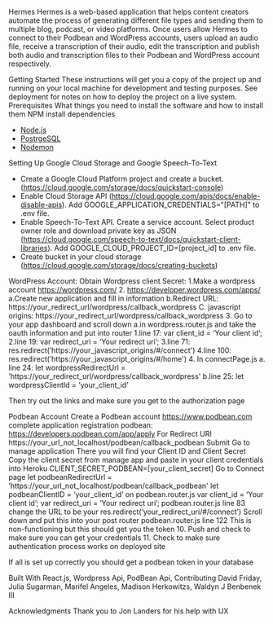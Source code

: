 Hermes
Hermes is a web-based application that helps content creators automate the process of generating different file types and sending them to multiple blog, podcast, or video platforms.
Once users allow Hermes to connect to their Podbean and WordPress accounts, users upload an audio file, receive a transcription of their audio, edit the transcription and publish both audio and transcription files to their Podbean and WordPress account respectively. 
 
Getting Started
These instructions will get you a copy of the project up and running on your local machine for development and testing purposes. See deployment for notes on how to deploy the project on a live system.
Prerequisites
What things you need to install the software and how to install them
NPM install dependencies
- [Node.js](https://nodejs.org/en/)
- [PostrgeSQL](https://www.postgresql.org/)
- [Nodemon](https://nodemon.io/)

Setting Up Google Cloud Storage and Google Speech-To-Text
- Create a Google Cloud Platform project and create a bucket. (https://cloud.google.com/storage/docs/quickstart-console)
- Enable Cloud Storage API (https://cloud.google.com/apis/docs/enable-disable-apis).  Add GOOGLE_APPLICATION_CREDENTIALS="[PATH]" to .env file.
- Enable Speech-To-Text API. Create a service account. Select product owner role and download private key as JSON (https://cloud.google.com/speech-to-text/docs/quickstart-client-libraries). Add GOOGLE_CLOUD_PROJECT_ID=[project_id] to .env file.
- Create bucket in your cloud storage (https://cloud.google.com/storage/docs/creating-buckets)


WordPress Account: 
Obtain Wordpress client Secret: 
1.Make a wordpress account
https://wordpress.com/
2. https://developer.wordpress.com/apps/
	a.Create new application and fill in information
	b.Redirect URL: https://your_redirect_url/wordpress/callback_wordpress
      C. javascript origins: https://your_redirect_url/wordpress/callback_wordpress
3. Go to your app dashboard and scroll down
	a.in wordpress.router.js and take the oauth information and put into router
		1.line 17: var client_id = ‘Your client id’;
2.line 19: var redirect_uri = ‘Your redirect uri’;
3.line 71: res.redirect(’https://your_javascript_origins/#/connect')
4.line 100: res.redirect(’https://your_javascript_origins/#/home')
4. In connectPage.js
a. line 24: let wordpressRedirectUrl =       ’https://your_redirect_url/wordpress/callback_wordpress'
b.line 25: let wordpressClientId = ‘your_client_id’

Then try out the links and make sure you get to the authorization page

Podbean Account
Create a Podbean account
https://www.podbean.com
complete application registration
podbean: https://developers.podbean.com/app/apply
For Redirect URI
https://your_url_not_localhost/podbean/callback_podbean
Submit
Go to manage application
There you will find your Client ID and Client Secret
Copy the client secret from manage app and paste in your client credentials into Heroku CLIENT_SECRET_PODBEAN=[your_client_secret]
Go to Connect page 
let podbeanRedirectUrl = ’https://your_url_not_localhost/podbean/callback_podbean'
let podbeanClientID = ‘your_client_id’
on podbean.router.js
var client_id = ‘Your client id’;
var redirect_uri = ‘Your redirect uri’;
podbean.router.js line 83 change the URL to be your
res.redirect(‘your_redirect_uri/#/connect’)
Scroll down and put this into your post router
podbean.router.js line 122
This is non-functioning but this should get you the token
   10. Push and check to make sure you can get your credentials
   11. Check to make sure authentication process works on deployed site

If all is set up correctly you should get a podbean token in your database
 



 
Built With
React.js, Wordpress Api, PodBean Api, 
Contributing
David Friday, Julia Sugarman, Marifel Angeles, Madison Herkowitzs, Waldyn J  Benbenek III
 
Acknowledgments
Thank you to Jon Landers for his help with UX

